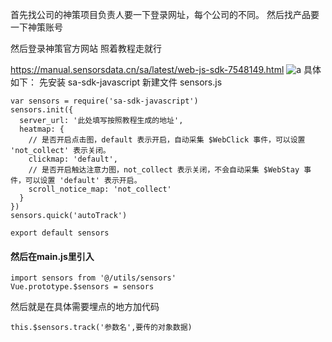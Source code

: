 首先找公司的神策项目负责人要一下登录网址，每个公司的不同。
然后找产品要一下神策账号

然后登录神策官方网站 照着教程走就行

https://manual.sensorsdata.cn/sa/latest/web-js-sdk-7548149.html
![a](https://img2020.cnblogs.com/blog/854495/202008/854495-20200820112533059-1194583651.png)
具体如下：
先安装 sa-sdk-javascript
新建文件 sensors.js
```
var sensors = require('sa-sdk-javascript')
sensors.init({
  server_url: '此处填写按照教程生成的地址',
  heatmap: {
    // 是否开启点击图，default 表示开启，自动采集 $WebClick 事件，可以设置 'not_collect' 表示关闭。
    clickmap: 'default',
    // 是否开启触达注意力图，not_collect 表示关闭，不会自动采集 $WebStay 事件，可以设置 'default' 表示开启。
    scroll_notice_map: 'not_collect'
  }
})
sensors.quick('autoTrack')

export default sensors
```
#### 然后在main.js里引入
```
import sensors from '@/utils/sensors'
Vue.prototype.$sensors = sensors
```
然后就是在具体需要埋点的地方加代码
```
this.$sensors.track('参数名',要传的对象数据)
```
